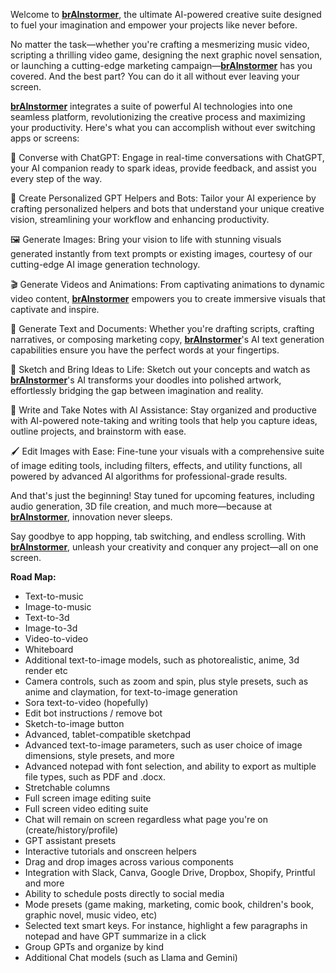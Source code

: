 
Welcome to **[brAInstormer](https://brainstormer.cloud)**, the ultimate AI-powered creative suite designed to fuel your imagination and empower your projects like never before.

No matter the task—whether you're crafting a mesmerizing music video, scripting a thrilling video game, designing the next graphic novel sensation, or launching a cutting-edge marketing campaign—**[brAInstormer](https://brainstormer.cloud)** has you covered. And the best part? You can do it all without ever leaving your screen.

**[brAInstormer](https://brainstormer.cloud)** integrates a suite of powerful AI technologies into one seamless platform, revolutionizing the creative process and maximizing your productivity. Here's what you can accomplish without ever switching apps or screens:

💬 Converse with ChatGPT: Engage in real-time conversations with ChatGPT, your AI companion ready to spark ideas, provide feedback, and assist you every step of the way.

🤖 Create Personalized GPT Helpers and Bots: Tailor your AI experience by crafting personalized helpers and bots that understand your unique creative vision, streamlining your workflow and enhancing productivity.

🖼️ Generate Images: Bring your vision to life with stunning visuals generated instantly from text prompts or existing images, courtesy of our cutting-edge AI image generation technology.

🎬 Generate Videos and Animations: From captivating animations to dynamic video content, **[brAInstormer](https://brainstormer.cloud)** empowers you to create immersive visuals that captivate and inspire.

📝 Generate Text and Documents: Whether you're drafting scripts, crafting narratives, or composing marketing copy, **[brAInstormer](https://brainstormer.cloud)**'s AI text generation capabilities ensure you have the perfect words at your fingertips.

🎨 Sketch and Bring Ideas to Life: Sketch out your concepts and watch as **[brAInstormer](https://brainstormer.cloud)**'s AI transforms your doodles into polished artwork, effortlessly bridging the gap between imagination and reality.

📓 Write and Take Notes with AI Assistance: Stay organized and productive with AI-powered note-taking and writing tools that help you capture ideas, outline projects, and brainstorm with ease.

🖌️ Edit Images with Ease: Fine-tune your visuals with a comprehensive suite of image editing tools, including filters, effects, and utility functions, all powered by advanced AI algorithms for professional-grade results.

And that's just the beginning! Stay tuned for upcoming features, including audio generation, 3D file creation, and much more—because at **[brAInstormer](https://brainstormer.cloud)**, innovation never sleeps.

Say goodbye to app hopping, tab switching, and endless scrolling. With **[brAInstormer](https://brainstormer.cloud)**, unleash your creativity and conquer any project—all on one screen.

**Road Map:**
- Text-to-music
- Image-to-music
- Text-to-3d
- Image-to-3d
- Video-to-video
- Whiteboard
- Additional text-to-image models, such as photorealistic, anime, 3d render etc
- Camera controls, such as zoom and spin, plus style presets, such as anime and claymation, for text-to-image generation 
- Sora text-to-video (hopefully)
- Edit bot instructions / remove bot
- Sketch-to-image button
- Advanced, tablet-compatible sketchpad
- Advanced text-to-image parameters, such as user choice of image dimensions, style presets, and more
- Advanced notepad with font selection, and ability to export as multiple file types, such as PDF and .docx.
- Stretchable columns
- Full screen image editing suite
- Full screen video editing suite
- Chat will remain on screen regardless what page you're on (create/history/profile)
- GPT assistant presets
- Interactive tutorials and onscreen helpers
- Drag and drop images across various components
- Integration with Slack, Canva, Google Drive, Dropbox, Shopify, Printful and more
- Ability to schedule posts directly to social media
- Mode presets (game making, marketing, comic book, children's book, graphic novel, music video, etc)
- Selected text smart keys. For instance, highlight a few paragraphs in notepad and have GPT summarize in a click
- Group GPTs and organize by kind
- Additional Chat models (such as Llama and Gemini)
